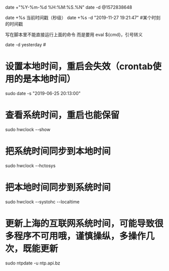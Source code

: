 date +"%Y-%m-%d %H:%M:%S.%N" 
date -d @1572838648 

date +%s 当前时间戳（秒级）
date +%s -d "2019-11-27 19:21:47" #某个时刻的时间戳

写在脚本里不能直接运行上面的命令
而是要用 eval ${cmd}，引号转义

date -d yesterday # 

# 设置本地时间，重启会失效（crontab使用的是本地时间）
sudo date -s "2019-06-25 20:13:00"

# 查看系统时间，重启也能保留
sudo hwclock --show

# 把系统时间同步到本地时间
sudo hwclock --hctosys

# 把本地时间同步到系统时间
sudo hwclock --systohc --localtime

# 更新上海的互联网系统时间，可能导致很多程序不可用哦，谨慎操纵，多操作几次，既能更新
sudo ntpdate -u ntp.api.bz